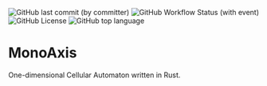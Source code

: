 ![GitHub last commit (by committer)](https://img.shields.io/github/last-commit/be-next/MonoAxis?logo=github)
![GitHub Workflow Status (with event)](https://img.shields.io/github/actions/workflow/status/be-next/MonoAxis/rust.yml?logo=github)
![GitHub License](https://img.shields.io/github/license/be-next/MonoAxis?logo=apache)
![GitHub top language](https://img.shields.io/github/languages/top/be-next/MonoAxis?logo=rust)


# MonoAxis
One-dimensional Cellular Automaton written in Rust.
